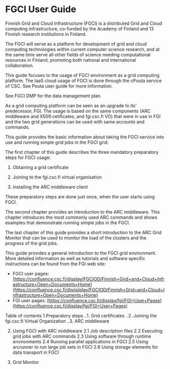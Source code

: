 # FGCI User Guide

Finnish Grid and Cloud Infrastructure (FGCI) is  a distributed Grid and Cloud computing infrastructure, 
co-funded by the Academy of Finland and 13 Finnish research institutions in Finland.

The FGCI will serve as a platform for development of grid and cloud computing technologies 
within current computer science research, and at the same time serve all other fields of 
science needing computational resources in Finland, promoting both national and international collaboration.

This guide focuses to the usage of FGCI environment as a grid computing platform. 
The IaaS cloud usage of FGCI is done through the cPouta service of CSC. See Pouta user guide for more information. 

See FGCI DMP for the data management plan.

As a grid computing platform can be seen as an upgrade to its' predecessor, FGI. 
The usage is based on the same components (ARC middleware and X509 cetificates, and fgi.csc.fi VO) that were in use in FGI and the two grid generations can be used with same accounts and commands.

This guide provides the basic information about taking the FGCI service into use and running simple grid jobs in the FGCI grid.

The first chapter of this guide describes the three mandatory preparatory steps for FGCI usage:

 1.  Obtaining a grid certificate

 2.  Joining to the fgi.csc.fi virtual organisation

 3.  Installing the ARC middleware client

These preparatory steps are done just once, when the user starts using FGCI.

The second chapter provides an introduction to the ARC middleware. This chapter introduces the most commonly used ARC commands and shows examples that demonstrate running simple jobs in the FGCI.

The last chapter of this guide provides a short introduction to the ARC Grid Monitor that can be used to monitor the load of the clusters and the progress of the grid jobs.

This guide provides a general introduction to the FGCI grid environment. More detailed information as well as tutorials and software specific instructions can be found from the FGI web site:

 

- FGCI user pages: [https://confluence.csc.fi/display/FGCIOD/Finnish+Grid+and+Cloud+Infrastructure+Open+Documents+Home](https://confluence.csc.fi/disöslplay/FGCIOD/Finnish+Grid+and+Cloud+Infrastructure+Open+Documents+Home)
- FGI user pages: [https://confluence.csc.fi/display/fgi/FGI+User+Pages](https://confluence.csc.fi/display/fgi/FGI+User+Pages)

 
Table of contents
1.Preparatory steps
..1. Grid certificates
..2. Joining the fgi.csc.fi Virtual Organization
..3.  ARC middleware

 
2. Using FGCI with ARC middleware
2.1 Job description files
2.2 Executing grid jobs with ARC commands
2.3 Using software through runtime environments
2.4 Running parallel applications in FGCI
2.5 Using arcrunner to run large job sets in FGCI
2.6 Using storage elements for data transport in FGCI

 
3. Grid Monitor
